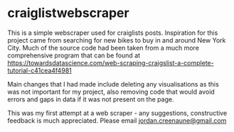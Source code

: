 # craiglistwebscraper

This is a simple webscraper used for craiglists posts. Inspiration for this project came from searching for new bikes to buy in and around New York City. Much of the source code had been taken from a much more comprehensive program that can be found at https://towardsdatascience.com/web-scraping-craigslist-a-complete-tutorial-c41cea4f4981

Main changes that I had made include deleting any visualisations as this was not important for my project, also removing code that would avoid errors and gaps in data if it was not present on the page. 

This was my first attempt at a web scraper - any suggestions, constructive feedback is much appreciated. Please email jordan.creenaune@gmail.com
